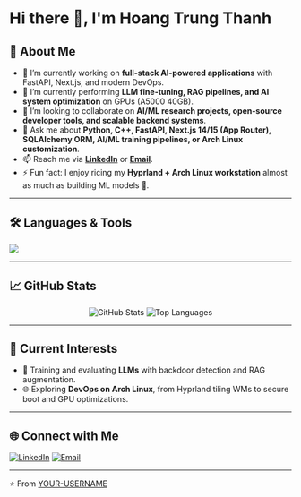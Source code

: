 
# Hi there 👋, I'm Hoang Trung Thanh

## 🚀 About Me
- 🔭 I’m currently working on **full-stack AI-powered applications** with FastAPI, Next.js, and modern DevOps.
- 🌱 I’m currently performing **LLM fine-tuning, RAG pipelines, and AI system optimization** on GPUs (A5000 40GB).
- 👯 I’m looking to collaborate on **AI/ML research projects, open-source developer tools, and scalable backend systems**.
- 💬 Ask me about **Python, C++, FastAPI, Next.js 14/15 (App Router), SQLAlchemy ORM, AI/ML training pipelines, or Arch Linux customization**.
- 📫 Reach me via **[LinkedIn](https://www.linkedin.com/in/emthanh)** or **[Email](mailto:trungthanhhy1@gmail.com)**.
- ⚡ Fun fact: I enjoy ricing my **Hyprland + Arch Linux workstation** almost as much as building ML models 🚀.

---

## 🛠️ Languages & Tools
<p>
  <img src="https://skillicons.dev/icons?i=python,cpp,typescript,react,nextjs,fastapi,postgres,redis,docker,linux,git,vscode" />
</p>

---

## 📈 GitHub Stats
<p align="center">
  <img src="https://github-readme-stats.vercel.app/api?username=YOUR-USERNAME&show_icons=true&theme=radical" alt="GitHub Stats" />
  <img src="https://github-readme-stats.vercel.app/api/top-langs/?username=YOUR-USERNAME&layout=compact&theme=radical" alt="Top Languages" />
</p>

---

## 🔬 Current Interests
- 🧪 Training and evaluating **LLMs** with backdoor detection and RAG augmentation.
- 🌐 Exploring **DevOps on Arch Linux**, from Hyprland tiling WMs to secure boot and GPU optimizations.

---

## 🌐 Connect with Me
[![LinkedIn](https://img.shields.io/badge/-LinkedIn-0077B5?style=for-the-badge&logo=linkedin&logoColor=white)](https://www.linkedin.com/in/emthanh)
[![Email](https://img.shields.io/badge/-Email-D14836?style=for-the-badge&logo=gmail&logoColor=white)](mailto:trungthanhhy1@gmail.com)
<!-- [![Portfolio](https://img.shields.io/badge/-Portfolio-000000?style=for-the-badge&logo=vercel&logoColor=white)](YOUR-PORTFOLIO) -->

---

⭐️ From [YOUR-USERNAME](https://github.com/GitHub-Traveler)
